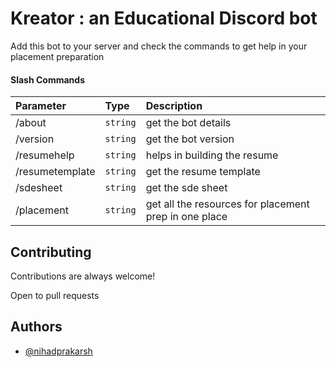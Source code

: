 
# Kreator : an Educational Discord bot

Add this bot to your server and check the commands to get help in your placement preparation




#### Slash Commands


| Parameter | Type     | Description                |
| :-------- | :------- | :------------------------- |
| /about | `string` | get the bot details |
| /version | `string` | get the bot version |
| /resumehelp | `string` | helps in building the resume |
| /resumetemplate | `string` | get the resume template |
| /sdesheet | `string` | get the sde sheet |
| /placement | `string` | get all the resources for placement prep in one place |




## Contributing

Contributions are always welcome!

Open to pull requests


## Authors

- [@nihadprakarsh](https://www.github.com/nihadprakarsh)

